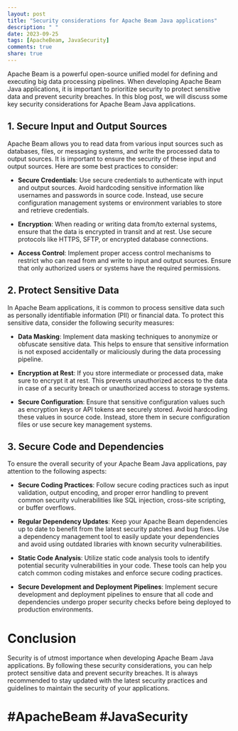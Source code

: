 ```yaml
---
layout: post
title: "Security considerations for Apache Beam Java applications"
description: " "
date: 2023-09-25
tags: [ApacheBeam, JavaSecurity]
comments: true
share: true
---
```


Apache Beam is a powerful open-source unified model for defining and executing big data processing pipelines. When developing Apache Beam Java applications, it is important to prioritize security to protect sensitive data and prevent security breaches. In this blog post, we will discuss some key security considerations for Apache Beam Java applications.

## 1. Secure Input and Output Sources

Apache Beam allows you to read data from various input sources such as databases, files, or messaging systems, and write the processed data to output sources. It is important to ensure the security of these input and output sources. Here are some best practices to consider:

- **Secure Credentials**: Use secure credentials to authenticate with input and output sources. Avoid hardcoding sensitive information like usernames and passwords in source code. Instead, use secure configuration management systems or environment variables to store and retrieve credentials.

- **Encryption**: When reading or writing data from/to external systems, ensure that the data is encrypted in transit and at rest. Use secure protocols like HTTPS, SFTP, or encrypted database connections.

- **Access Control**: Implement proper access control mechanisms to restrict who can read from and write to input and output sources. Ensure that only authorized users or systems have the required permissions.

## 2. Protect Sensitive Data

In Apache Beam applications, it is common to process sensitive data such as personally identifiable information (PII) or financial data. To protect this sensitive data, consider the following security measures:

- **Data Masking**: Implement data masking techniques to anonymize or obfuscate sensitive data. This helps to ensure that sensitive information is not exposed accidentally or maliciously during the data processing pipeline.

- **Encryption at Rest**: If you store intermediate or processed data, make sure to encrypt it at rest. This prevents unauthorized access to the data in case of a security breach or unauthorized access to storage systems.

- **Secure Configuration**: Ensure that sensitive configuration values such as encryption keys or API tokens are securely stored. Avoid hardcoding these values in source code. Instead, store them in secure configuration files or use secure key management systems.

## 3. Secure Code and Dependencies

To ensure the overall security of your Apache Beam Java applications, pay attention to the following aspects:

- **Secure Coding Practices**: Follow secure coding practices such as input validation, output encoding, and proper error handling to prevent common security vulnerabilities like SQL injection, cross-site scripting, or buffer overflows.

- **Regular Dependency Updates**: Keep your Apache Beam dependencies up to date to benefit from the latest security patches and bug fixes. Use a dependency management tool to easily update your dependencies and avoid using outdated libraries with known security vulnerabilities.

- **Static Code Analysis**: Utilize static code analysis tools to identify potential security vulnerabilities in your code. These tools can help you catch common coding mistakes and enforce secure coding practices.

- **Secure Development and Deployment Pipelines**: Implement secure development and deployment pipelines to ensure that all code and dependencies undergo proper security checks before being deployed to production environments.

# Conclusion

Security is of utmost importance when developing Apache Beam Java applications. By following these security considerations, you can help protect sensitive data and prevent security breaches. It is always recommended to stay updated with the latest security practices and guidelines to maintain the security of your applications.

# #ApacheBeam #JavaSecurity